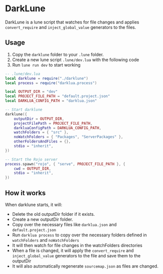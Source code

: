 # DarkLune

DarkLune is a lune script that watches for file changes and applies `convert_require` and `inject_global_value` generators to the files.

## Usage

1. Copy the `darklune` folder to your `.lune` folder.
2. Create a new lune script `.lune/dev.lua` with the following code
3. Run `lune run dev` to start working

```lua
-- .lune/dev.lua
local darklune = require("./darklune")
local process = require("darklua.process")

local OUTPUT_DIR = "dev"
local PROJECT_FILE_PATH = "default.project.json"
local DARKLUA_CONFIG_PATH = "darklua.json"

-- Start darklune
darklune({
    outputDir = OUTPUT_DIR,
	projectFilePath = PROJECT_FILE_PATH,
	darkluaConfigPath = DARKLUA_CONFIG_PATH,
	watchFolders = { "src" },
	noWatchFolders = { "Packages", "ServerPackages" },
	otherFoldersAndFiles = {},
	stdio = "inherit",
})

-- Start the Rojo server
process.spawn("rojo", { "serve", PROJECT_FILE_PATH }, {
    cwd = OUTPUT_DIR,
    stdio = "inherit",
})
```

## How it works

When darklune starts, it will:

- Delete the old outputDir folder if it exists.
- Create a new outputDir folder.
- Copy over the necessary files like `darklua.json` and `default.project.json`
- Run `darklua process` to copy over the necessary folders defined in `watchFolders` and `noWatchFolders`
- It will then watch for file changes in the watchFolders directories
- When a file is changed, it will apply the `convert_require` and `inject_global_value` generators to the file and save them to the outputDir
- It will also automatically regenerate `sourcemap.json` as files are changed.
